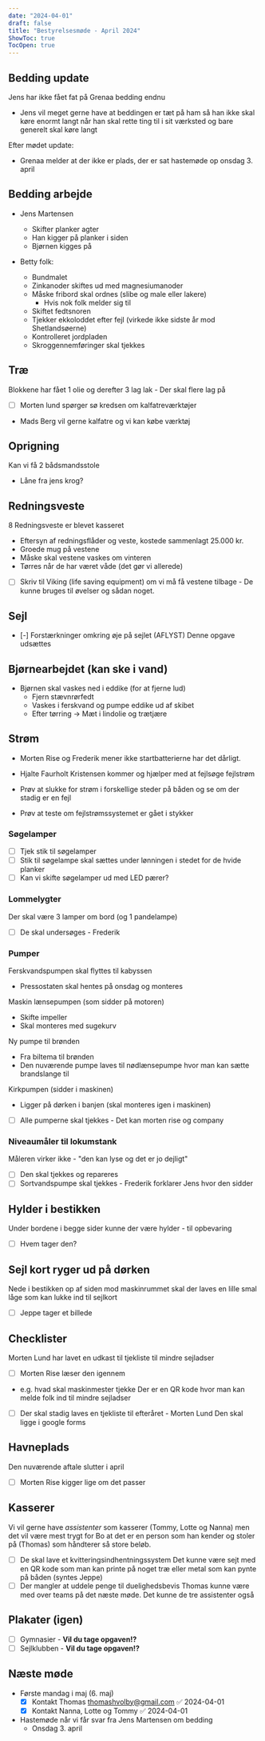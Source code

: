 ```yaml
---
date: "2024-04-01"
draft: false
title: "Bestyrelsesmøde - April 2024"
ShowToc: true
TocOpen: true
---
```


## Bedding update

Jens har ikke fået fat på Grenaa bedding endnu

- Jens vil meget gerne have at beddingen er tæt på ham så han ikke skal køre enormt langt når han skal rette ting til i sit værksted og bare generelt skal køre langt

Efter mødet update:

- Grenaa melder at der ikke er plads, der er sat hastemøde op onsdag 3. april

## Bedding arbejde

- Jens Martensen
  - Skifter planker agter
  - Han kigger på planker i siden
  - Bjørnen kigges på

- Betty folk:
  - Bundmalet
  - Zinkanoder skiftes ud med magnesiumanoder
  - Måske fribord skal ordnes (slibe og male eller lakere)
    - Hvis nok folk melder sig til
  - Skiftet fedtsnoren
  - Tjekker ekkoloddet efter fejl (virkede ikke sidste år mod Shetlandsøerne)
  - Kontrolleret jordpladen
  - Skroggennemføringer skal tjekkes

## Træ

Blokkene har fået 1 olie og derefter 3 lag lak - Der skal flere lag på

- [ ] Morten lund spørger sø kredsen om kalfatreværktøjer
- Mads Berg vil gerne kalfatre og vi kan købe værktøj

## Oprigning

Kan vi få 2 bådsmandsstole

- Låne fra jens krog?

## Redningsveste

8 Redningsveste er blevet kasseret

- Eftersyn af redningsflåder og veste, kostede sammenlagt 25.000 kr.
- Groede mug på vestene
- Måske skal vestene vaskes om vinteren
- Tørres når de har været våde (det gør vi allerede)
- [ ] Skriv til Viking (life saving equipment) om vi må få vestene tilbage - De kunne bruges til øvelser og sådan noget.

## Sejl

- [-] Forstærkninger omkring øje på sejlet (AFLYST)
  Denne opgave udsættes

## Bjørnearbejdet (kan ske i vand)

- Bjørnen skal vaskes ned i eddike (for at fjerne lud)
  - Fjern stævnrørfedt
  - Vaskes i ferskvand og pumpe eddike ud af skibet
  - Efter tørring -> Mæt i lindolie og trætjære

## Strøm

- Morten Rise og Frederik mener ikke startbatterierne har det dårligt.

- Hjalte Faurholt Kristensen kommer og hjælper med at fejlsøge fejlstrøm
- Prøv at slukke for strøm i forskellige steder på båden og se om der stadig er en fejl
- Prøv at teste om fejlstrømssystemet er gået i stykker

### Søgelamper

- [ ] Tjek stik til søgelamper
- [ ] Stik til søgelampe skal sættes under lønningen i stedet for de hvide planker
- [ ] Kan vi skifte søgelamper ud med LED pærer?

### Lommelygter

Der skal være 3 lamper om bord (og 1 pandelampe)

- [ ] De skal undersøges - Frederik

### Pumper

Ferskvandspumpen skal flyttes til kabyssen

- Pressostaten skal hentes på onsdag og monteres

Maskin lænsepumpen (som sidder på motoren)

- Skifte impeller
- Skal monteres med sugekurv

Ny pumpe til brønden

- Fra biltema til brønden
- Den nuværende pumpe laves til nødlænsepumpe hvor man kan sætte brandslange til

Kirkpumpen (sidder i maskinen)

- Ligger på dørken i banjen (skal monteres igen i maskinen)
- [ ] Alle pumperne skal tjekkes - Det kan morten rise og company

### Niveaumåler til lokumstank

Måleren virker ikke - "den kan lyse og det er jo dejligt"

- [ ] Den skal tjekkes og repareres
- [ ] Sortvandspumpe skal tjekkes - Frederik forklarer Jens hvor den sidder

## Hylder i bestikken

Under bordene i begge sider kunne der være hylder - til opbevaring

- [ ] Hvem tager den?

## Sejl kort ryger ud på dørken

Nede i bestikken op af siden mod maskinrummet skal der laves en lille smal låge som kan lukke ind til sejlkort

- [ ] Jeppe tager et billede

## Checklister

Morten Lund har lavet en udkast til tjekliste til mindre sejladser

- [ ] Morten Rise læser den igennem

- e.g. hvad skal maskinmester tjekke
  Der er en QR kode hvor man kan melde folk ind til mindre sejladser

- [ ] Der skal stadig laves en tjekliste til efteråret - Morten Lund
      Den skal ligge i google forms

## Havneplads

Den nuværende aftale slutter i april

- [ ] Morten Rise kigger lige om det passer

## Kasserer

Vi vil gerne have _assistenter_ som kasserer (Tommy, Lotte og Nanna) men det vil være mest trygt for Bo at det er en person som han kender og stoler på (Thomas) som håndterer så store beløb.

- [ ] De skal lave et kvitteringsindhentningssystem
      Det kunne være sejt med en QR kode som man kan printe på noget træ eller metal som kan pynte på båden (syntes Jeppe)
- [ ] Der mangler at uddele penge til duelighedsbevis
      Thomas kunne være med over teams på det næste møde. Det kunne de tre assistenter også

## Plakater (igen)

- [ ] Gymnasier - **Vil du tage opgaven!?**
- [ ] Sejlklubben - **Vil du tage opgaven!?**

## Næste møde

- Første mandag i maj (6. maj)
  - [x] Kontakt Thomas [thomashvolby@gmail.com](mailto:thomashvolby@gmail.com) ✅ 2024-04-01
  - [x] Kontakt Nanna, Lotte og Tommy ✅ 2024-04-01
- Hastemøde når vi får svar fra Jens Martensen om bedding
  - Onsdag 3. april
